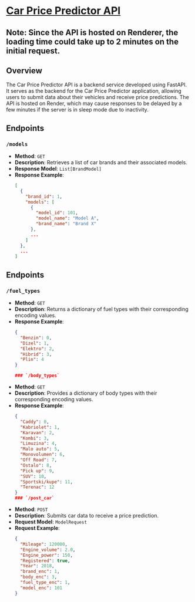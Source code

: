 # [Car Price Predictor API](https://price-predictor-model-api.onrender.com)

## Note: Since the API is hosted on Renderer, the loading time could take up to 2 minutes on the initial request.

## Overview

The Car Price Predictor API is a backend service developed using FastAPI. It serves as the backend for the Car Price Predictor application, allowing users to submit data about their vehicles and receive price predictions. The API is hosted on Render, which may cause responses to be delayed by a few minutes if the server is in sleep mode due to inactivity.

## Endpoints

### `/models`

- **Method**: `GET`
- **Description**: Retrieves a list of car brands and their associated models.
- **Response Model**: `List[BrandModel]`
- **Response Example**:
  ```json
  [
    {
      "brand_id": 1,
      "models": [
        {
          "model_id": 101,
          "model_name": "Model A",
          "brand_name": "Brand X"
        },
        ...
      ]
    },
    ...
  ]

## Endpoints

### `/fuel_types`

- **Method**: `GET`
- **Description**: Returns a dictionary of fuel types with their corresponding encoding values.
- **Response Example**:
  ```json
  {
    "Benzin": 0,
    "Dizel": 1,
    "Elektro": 2,
    "Hibrid": 3,
    "Plin": 4
  }

  ### `/body_types`

- **Method**: `GET`
- **Description**: Provides a dictionary of body types with their corresponding encoding values.
- **Response Example**:
  ```json
  {
    "Caddy": 0,
    "Kabriolet": 1,
    "Karavan": 2,
    "Kombi": 3,
    "Limuzina": 4,
    "Malo auto": 5,
    "Monovolumen": 6,
    "Off Road": 7,
    "Ostalo": 8,
    "Pick up": 9,
    "SUV": 10,
    "Sportski/kupe": 11,
    "Terenac": 12
  }
  ### `/post_car`

- **Method**: `POST`
- **Description**: Submits car data to receive a price prediction.
- **Request Model**: `ModelRequest`
- **Request Example**:
  ```json
  {
    "Mileage": 120000,
    "Engine_volume": 2.0,
    "Engine_power": 150,
    "Registered": true,
    "Year": 2018,
    "brand_enc": 1,
    "body_enc": 3,
    "fuel_type_enc": 1,
    "model_enc": 101
  }
 

